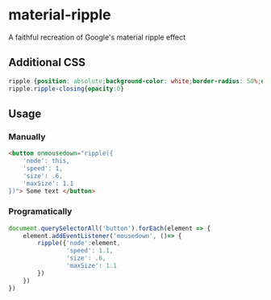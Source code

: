 # material-ripple
A faithful recreation of Google's material ripple effect

## Additional CSS
```css
ripple {position: absolute;background-color: white;border-radius: 50%;opacity: .3;pointer-events: none;}
ripple.ripple-closing{opacity:0}
```
## Usage
### Manually
```html
<button onmousedown="ripple({
	'node': this,
	'speed': 1,
	'size': .6,
	'maxSize': 1.1
})"> Some text </button>
```

### Programatically
```javascript
document.querySelectorAll('button').forEach(element => {
	element.addEventListener('mousedown', ()=> {
		ripple({'node':element,
				'speed': 1.1,
				'size': .6,
				'maxSize': 1.1
		})
	})
})
```
